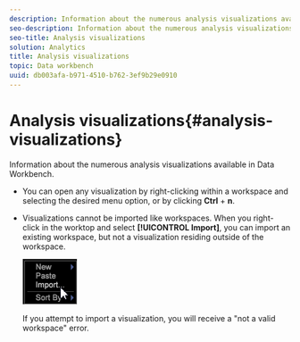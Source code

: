 ```yaml
---
description: Information about the numerous analysis visualizations available in Data Workbench.
seo-description: Information about the numerous analysis visualizations available in Data Workbench.
seo-title: Analysis visualizations
solution: Analytics
title: Analysis visualizations
topic: Data workbench
uuid: db003afa-b971-4510-b762-3ef9b29e0910
---
```


# Analysis visualizations{#analysis-visualizations}

Information about the numerous analysis visualizations available in Data Workbench.

* You can open any visualization by right-clicking within a workspace and selecting the desired menu option, or by clicking **Ctrl** + **n**. 

* Visualizations cannot be imported like workspaces. When you right-click in the worktop and select **[!UICONTROL Import]**, you can import an existing workspace, but not a visualization residing outside of the workspace.

  ![](assets/import_workspace.png)

  If you attempt to import a visualization, you will receive a "not a valid workspace" error.

